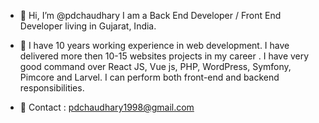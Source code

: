 - 👋 Hi, I’m @pdchaudhary I am a Back End Developer / Front End Developer living in Gujarat, India.

- 👀 I have 10 years working experience in web development. I have delivered more then 10-15 websites projects in my career . I have very good command over React JS, Vue js, PHP, WordPress, Symfony, Pimcore and Larvel. I can perform both front-end and backend responsibilities.

- 📱 Contact : pdchaudhary1998@gmail.com

<!---
pdchaudhary/pdchaudhary is a ✨ special ✨ repository because its `README.md` (this file) appears on your GitHub profile.
You can click the Preview link to take a look at your changes.
--->
